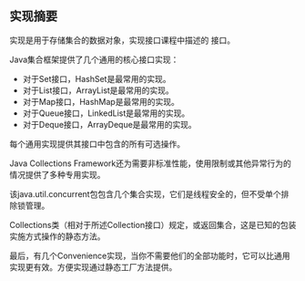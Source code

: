 ## 实现摘要
实现是用于存储集合的数据对象，实现接口课程中描述的 接口。

Java集合框架提供了几个通用的核心接口实现：

* 对于Set接口，HashSet是最常用的实现。
* 对于List接口，ArrayList是最常用的实现。
* 对于Map接口，HashMap是最常用的实现。
* 对于Queue接口，LinkedList是最常用的实现。
* 对于Deque接口，ArrayDeque是最常用的实现。

每个通用实现提供其接口中包含的所有可选操作。

Java Collections Framework还为需要非标准性能，使用限制或其他异常行为的情况提供了多种专用实现。

该java.util.concurrent包包含几个集合实现，它们是线程安全的，但不受单个排除锁管理。

Collections类（相对于所述Collection接口）规定，或返回集合，这是已知的包装实施方式操作的静态方法。

最后，有几个Convenience实现，当你不需要他们的全部功能时，它可以比通用实现更有效。方便实现通过静态工厂方法提供。